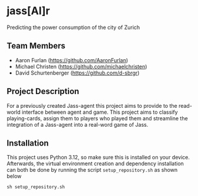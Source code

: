 # jass[AI]r

Predicting the power consumption of the city of Zurich

## Team Members
- Aaron Furlan (https://github.com/AaronFurlan)
- Michael Christen (https://github.com/michaelchristen)
- David Schurtenberger (https://github.com/d-sbrgr)

## Project Description

For a previously created Jass-agent this project aims to provide to the read-world 
interface between agent and game. This project aims to classify playing-cards, assign them 
to players who played them and streamline the integration of a Jass-agent into a real-word game of Jass.

## Installation

This project uses Python 3.12, so make sure this is installed on your device.
Afterwards, the virtual environment creation and dependency installation can both
be done by running the script `setup_repository.sh` as shown below

````shell
sh setup_repository.sh
````
